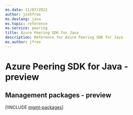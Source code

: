 ```yaml
---
ms.data: 11/07/2022
author: joshfree
ms.devlang: java
ms.topic: reference
ms.service: peering
title: Azure Peering SDK for Java
description: Reference for Azure Peering SDK for Java
ms.author: jfree
---
```

# Azure Peering SDK for Java - preview

## Management packages - preview
[!INCLUDE [mgmt-packages](peering-mgmt-index.md)]